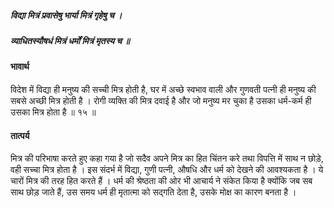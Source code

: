 ##### विद्या मित्रं प्रवासेषु भार्या मित्रं गृहेषु च ।
##### व्याधितस्यौषधं मित्रं धर्मों मित्रं मृतस्य च ॥

#### भावार्थ

विदेश में विद्या ही मनुष्य की सच्ची मित्र होती है, घर में अच्छे स्वभाव वाली और गुणवती पत्नी ही मनुष्य की सबसे अच्छी मित्र होती है । रोगी व्यक्ति की मित्र दवाई है और जो मनुष्य मर चुका है उसका धर्म-कर्म ही उसका मित्र होता है ॥ १५ ॥

#### तात्पर्य

मित्र की परिभाषा करते हुए कहा गया है जो सदैव अपने मित्र का हित चिंतन करे तथा विपत्ति में साथ न छोड़े, वही सच्चा मित्र होता है । इस संदर्भ में विद्या, गुणी पत्नी, औषधि और धर्म को देखने की आवश्यकता है । ये चारों मित्र की तरह हित करते हैं । धर्म की श्रेष्ठता की ओर भी आचार्य ने संकेत किया है क्योंकि जब सब साथ छोड़ जाते हैं, उस समय धर्म ही मृतात्मा को सद्गति देता है, उसके मोक्ष का कारण बनता है ।
